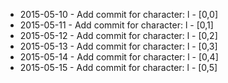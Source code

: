 - 2015-05-10 - Add commit for character: l - [0,0]
- 2015-05-11 - Add commit for character: l - [0,1]
- 2015-05-12 - Add commit for character: l - [0,2]
- 2015-05-13 - Add commit for character: l - [0,3]
- 2015-05-14 - Add commit for character: l - [0,4]
- 2015-05-15 - Add commit for character: l - [0,5]
